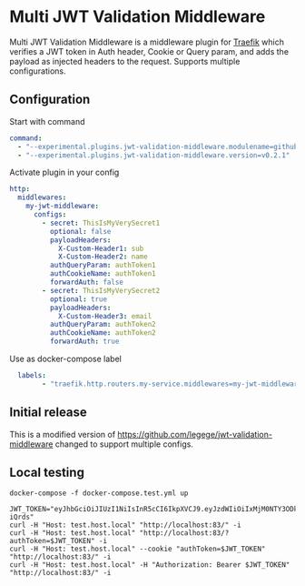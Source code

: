 # Multi JWT Validation Middleware

Multi JWT Validation Middleware is a middleware plugin for [Traefik](https://github.com/containous/traefik) which verifies a JWT token in Auth header, Cookie or Query param, and adds the payload as injected headers to the request. Supports multiple configurations.

## Configuration

Start with command
```yaml
command:
  - "--experimental.plugins.jwt-validation-middleware.modulename=github.com/germangorodnev/multi-jwt-validation-middleware"
  - "--experimental.plugins.jwt-validation-middleware.version=v0.2.1"
```

Activate plugin in your config  

```yaml
http:
  middlewares:
    my-jwt-middleware:
      configs:
        - secret: ThisIsMyVerySecret1
          optional: false
          payloadHeaders:
            X-Custom-Header1: sub
            X-Custom-Header2: name
          authQueryParam: authToken1
          authCookieName: authToken1
          forwardAuth: false
        - secret: ThisIsMyVerySecret2
          optional: true
          payloadHeaders:
            X-Custom-Header3: email
          authQueryParam: authToken2
          authCookieName: authToken2
          forwardAuth: true
```

Use as docker-compose label  
```yaml
  labels:
        - "traefik.http.routers.my-service.middlewares=my-jwt-middleware@file"
```

## Initial release

This is a modified version of https://github.com/legege/jwt-validation-middleware changed to support multiple configs.

## Local testing

```
docker-compose -f docker-compose.test.yml up
```

```
JWT_TOKEN="eyJhbGciOiJIUzI1NiIsInR5cCI6IkpXVCJ9.eyJzdWIiOiIxMjM0NTY3ODkwIiwibmFtZSI6IkpvaG4gRG9lIiwiaWF0IjoxNTE2MjM5MDIyfQ.LbfasWi8LZnBHOPAiOsroqRW7yK6mgKABkzes-iQrds"
curl -H "Host: test.host.local" "http://localhost:83/" -i
curl -H "Host: test.host.local" "http://localhost:83/?authToken=$JWT_TOKEN" -i
curl -H "Host: test.host.local" --cookie "authToken=$JWT_TOKEN" "http://localhost:83/" -i
curl -H "Host: test.host.local" -H "Authorization: Bearer $JWT_TOKEN" "http://localhost:83/" -i
```